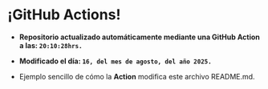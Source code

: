 # ¡GitHub Actions!
* **Repositorio actualizado automáticamente mediante una GitHub Action a las: `20:10:28hrs.`**
* **Modificado el día: `16, del mes de agosto, del año 2025.`**

* Ejemplo sencillo de cómo la **Action** modifica este archivo README.md.
